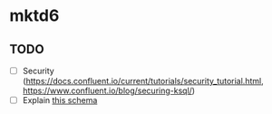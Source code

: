 # mktd6

## TODO

* [ ] Security (https://docs.confluent.io/current/tutorials/security_tutorial.html, https://www.confluent.io/blog/securing-ksql/)
* [ ] Explain [this schema](https://docs.confluent.io/current/_images/streams-stateful_operations.png)
